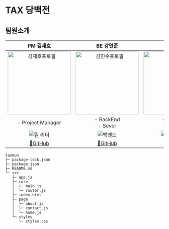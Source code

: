 # TAX 당백전
## 팀원소개 
|PM 김재호|BE 강연준|FE 최종빈|BM 나우진|FE 이도현|
|:---:|:---:|:---:|:---:|:---:|
|<img width="200" height="200" alt="김재호프로필" src="https://avatars.githubusercontent.com/u/153428925?v=4" >|<img width="200" height="200" alt="김민수프로필" src="https://avatars.githubusercontent.com/u/129649787?v=4">|<img width="200" height="200" alt="박준걸프로필" src="https://avatars.githubusercontent.com/u/116718062?v=4">|<img width="200" height="200" alt="전성환프로필" src="https://avatars.githubusercontent.com/u/79620128?v=4">|<img width="200" height="200" alt="전성환프로필" src="https://avatars.githubusercontent.com/u/79620128?v=4">|
|- Project Manager<br>| - BackEnd<br> - Sever| - FrontEnd<br> - BackEnd | -Business Manager <br> | - FrontEnd<br> |
| <img alt="팀 리더" src="https://img.shields.io/badge/Team%20Leader-red"> | <img alt="백엔드" src="https://img.shields.io/badge/BackEnd-blue"> | <img alt="프론트엔드" src="https://img.shields.io/badge/FrontEnd-yellow"> |<img alt="비즈니스" src="https://img.shields.io/badge/Business-green"> |<img alt="프론트엔드" src="https://img.shields.io/badge/FrontEnd-yellow"> |
|[🔗GitHub](https://github.com/scorve12)|[🔗GitHub](https://github.com/computerkingminsu)|[🔗GitHub](https://github.com/jxxn92)|[🔗GitHub](https://github.com/areono)|[🔗GitHub](https://github.com/areono)|

```
taxmun
├─ package-lock.json
├─ package.json
├─ README.md
└─ src
   ├─ app.js
   ├─ core
   │  ├─ main.js
   │  └─ router.js
   ├─ index.html
   ├─ page
   │  ├─ about.js
   │  ├─ contact.js
   │  └─ home.js
   └─ styles
      └─ styles.css

```